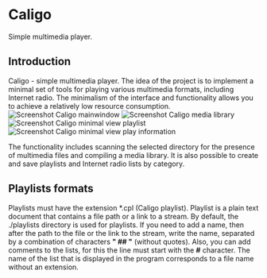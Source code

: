 <!--
SPDX-License-Identifier: LGPL-3.0-or-later
-->

# Caligo
Simple multimedia player.

## Introduction
Caligo - simple multimedia player. The idea of the project is to implement a minimal set of tools for playing various multimedia formats, including Internet radio. The minimalism of the interface and functionality allows you to achieve a relatively low resource consumption.
![Screenshot Caligo mainwindow](https://i.ibb.co/T4zp5SB/Main-Window.png)
![Screenshot Caligo media library](https://i.ibb.co/BzNyT6W/media-Library.png)
![Screenshot Caligo minimal view playlist](https://i.ibb.co/ZfkxXQ5/Hidden-Playlist.png)
![Screenshot Caligo minimal view play information](https://i.ibb.co/YWd3Jmx/Hidden-Info.png)

The functionality includes scanning the selected directory for the presence of multimedia files and compiling a media library. It is also possible to create and save playlists and Internet radio lists by category.

## Playlists formats
Playlists must have the extension *.cpl (Caligo playlist).
Playlist is a plain text document that contains a file path or a link to a stream. By default, the ./playlists directory is used for playlists. If you need to add a name, then after the path to the file or the link to the stream, write the name, separated by a combination of characters <b>" ## "</b> (without quotes). Also, you can add comments to the lists, for this the line must start with the <b>#</b> character. The name of the list that is displayed in the program corresponds to a file name without an extension.
